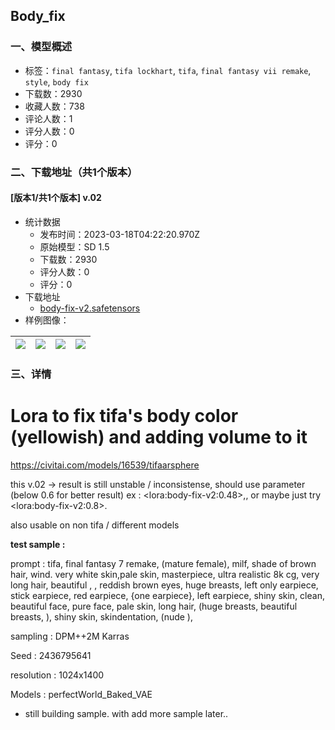 ## Body_fix
### 一、模型概述

- 标签：`final fantasy`, `tifa lockhart`, `tifa`, `final fantasy vii remake`, `style`, `body fix`
- 下载数：2930
- 收藏人数：738
- 评论人数：1
- 评分人数：0
- 评分：0

### 二、下载地址（共1个版本）

#### [版本1/共1个版本] v.02

- 统计数据
  - 发布时间：2023-03-18T04:22:20.970Z
  - 原始模型：SD 1.5
  - 下载数：2930
  - 评分人数：0
  - 评分：0
- 下载地址
  - [body-fix-v2.safetensors](https://civitai.com/api/download/models/24511)
- 样例图像：

| <img src="https://image.civitai.com/xG1nkqKTMzGDvpLrqFT7WA/d4aa2452-9653-47a4-8fac-3f5f428a4e00/width=450/266892.jpeg" /> | <img src="https://image.civitai.com/xG1nkqKTMzGDvpLrqFT7WA/466cc0e4-b78f-4c32-a572-66687e927400/width=450/266897.jpeg" /> | <img src="https://image.civitai.com/xG1nkqKTMzGDvpLrqFT7WA/9520bb2e-2453-4ea2-34b6-86772d8d6600/width=450/266896.jpeg" /> | <img src="https://image.civitai.com/xG1nkqKTMzGDvpLrqFT7WA/dbf24060-2a95-42d5-11a9-a7562e576300/width=450/266895.jpeg" /> |
| ---- | ---- | ---- | ---- |


### 三、详情
<h1><strong>Lora to fix tifa's body color (yellowish) and adding volume to it</strong></h1><p><a target="_blank" rel="ugc" href="https://civitai.com/models/16539/tifaarsphere">https://civitai.com/models/16539/tifaarsphere</a></p><p>this v.02 -&gt; result is still unstable / inconsistense, should use parameter (below 0.6 for better result) ex : &lt;lora:body-fix-v2:0.48&gt;,, or maybe just try &lt;lora:body-fix-v2:0.8&gt;.</p><p></p><p>also usable on non tifa / different models</p><p></p><p><strong>test sample :</strong></p><p>prompt : tifa, final fantasy 7 remake, (mature female), milf, shade of brown hair, wind. very white skin,pale skin, masterpiece, ultra realistic 8k cg, very long hair, beautiful , , reddish brown eyes, huge breasts, left only earpiece, stick earpiece, red earpiece, {one earpiece}, left earpiece, shiny skin, clean, beautiful face, pure face, pale skin, long hair, (huge breasts, beautiful breasts, ), shiny skin, skindentation, (nude ),</p><p></p><p>sampling : DPM++2M Karras</p><p>Seed : 2436795641</p><p>resolution : 1024x1400</p><p>Models : perfectWorld_Baked_VAE</p><p></p><ul><li><p>still building sample. with add more sample later..</p></li></ul><p></p><p></p><p></p><p></p><p></p><p></p>